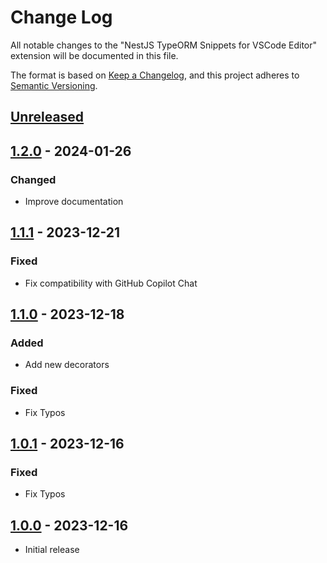 # Change Log

All notable changes to the "NestJS TypeORM Snippets for VSCode Editor" extension will be documented in this file.

The format is based on [Keep a Changelog](https://keepachangelog.com/en/1.0.0/),
and this project adheres to [Semantic Versioning](https://semver.org/spec/v2.0.0.html).

## [Unreleased]

## [1.2.0] - 2024-01-26

### Changed

- Improve documentation

## [1.1.1] - 2023-12-21

### Fixed

- Fix compatibility with GitHub Copilot Chat

## [1.1.0] - 2023-12-18

### Added

- Add new decorators

### Fixed

- Fix Typos

## [1.0.1] - 2023-12-16

### Fixed

- Fix Typos

## [1.0.0] - 2023-12-16

- Initial release

[unreleased]: https://github.com/ManuelGil/vscode-nestjs-mikroorm-snippets/compare/v1.2.0...HEAD
[1.2.0]: https://github.com/ManuelGil/vscode-nestjs-mikroorm-snippets/compare/v1.1.1...v1.2.0
[1.1.1]: https://github.com/ManuelGil/vscode-nestjs-mikroorm-snippets/compare/v1.1.0...v1.1.1
[1.1.0]: https://github.com/ManuelGil/vscode-nestjs-mikroorm-snippets/compare/v1.0.1...v1.1.0
[1.0.1]: https://github.com/ManuelGil/vscode-nestjs-mikroorm-snippets/compare/v1.0.0...v1.0.1
[1.0.0]: https://github.com/ManuelGil/vscode-nestjs-mikroorm-snippets/releases/tag/v1.0.0
